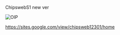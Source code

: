 ChipswebS1 
new ver 




![OIP](https://github.com/chip12618/ChipswebS1/assets/108143896/af61011d-9d08-44ee-ac78-551e1c00292a)


https://sites.google.com/view/chipsweb12301/home
